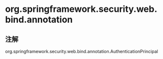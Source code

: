 # org.springframework.security.web.bind.annotation

## 注解

org.springframework.security.web.bind.annotation.AuthenticationPrincipal




